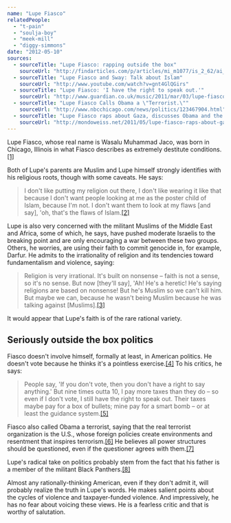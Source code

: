 ```yaml
---
name: "Lupe Fiasco"
relatedPeople:
  - "t-pain"
  - "soulja-boy"
  - "meek-mill"
  - "diggy-simmons"
date: "2012-05-10"
sources:
  - sourceTitle: "Lupe Fiasco: rapping outside the box"
    sourceUrl: "http://findarticles.com/p/articles/mi_m1077/is_2_62/ai_n27094633/"
  - sourceTitle: "Lupe Fiasco and Sway: Talk about Islam"
    sourceUrl: "http://www.youtube.com/watch?v=gnt4GlQGirs"
  - sourceTitle: "Lupe Fiasco: 'I have the right to speak out.'"
    sourceUrl: "http://www.guardian.co.uk/music/2011/mar/03/lupe-fiasco-lasers-atlantic"
  - sourceTitle: "Lupe Fiasco Calls Obama a \"Terrorist.\""
    sourceUrl: "http://www.nbcchicago.com/news/politics/123467904.html"
  - sourceTitle: "Lupe Fiasco raps about Gaza, discusses Obama and the War on Terror on the Colbert Report"
    sourceUrl: "http://mondoweiss.net/2011/05/lupe-fiasco-raps-about-gaza-discusses-obama-and-the-war-on-terror-on-the-colbert-report.html"
---
```


Lupe Fiasco, whose real name is Wasalu Muhammad Jaco, was born in Chicago, Illinois in what Fiasco describes as extremely destitute conditions.<a class="source-citation" href="#http://findarticles.com/p/articles/mi_m1077/is_2_62/ai_n27094633/" title="Lupe Fiasco: rapping outside the box">[1]</a>

Both of Lupe's parents are Muslim and Lupe himself strongly identifies with his religious roots, though with some caveats. He says:

>I don't like putting my religion out there, I don't like wearing it like that because I don't want people looking at me as the poster child of Islam, because I'm not. I don't want them to look at my flaws [and say], 'oh, that's the flaws of Islam.<a class="source-citation" href="#http://www.youtube.com/watch?v=gnt4GlQGirs" title="Lupe Fiasco and Sway: Talk about Islam">[2]</a>

Lupe is also very concerned with the militant Muslims of the Middle East and Africa, some of which, he says, have pushed moderate Israelis to the breaking point and are only encouraging a war between these two groups. Others, he worries, are using their faith to commit genocide in, for example, Darfur. He admits to the irrationality of religion and its tendencies toward fundamentalism and violence, saying:

>Religion is very irrational. It's built on nonsense – faith is not a sense, so it's no sense. But now [they'll say], 'Ah! He's a heretic! He's saying religions are based on nonsense! But he's Muslim so we can't kill him. But maybe we can, because he wasn't being Muslim because he was talking against [Muslims].<a class="source-citation" href="#http://www.guardian.co.uk/music/2011/mar/03/lupe-fiasco-lasers-atlantic" title="Lupe Fiasco: &apos;I have the right to speak out.&apos;">[3]</a>

It would appear that Lupe's faith is of the rare rational variety.


## Seriously outside the box politics

Fiasco doesn't involve himself, formally at least, in American politics. He doesn't vote because he thinks it's a pointless exercise.<a class="source-citation" href="#http://www.nbcchicago.com/news/politics/123467904.html" title="Lupe Fiasco Calls Obama a &quot;Terrorist.&quot;">[4]</a> To his critics, he says:

>People say, 'If you don't vote, then you don't have a right to say anything.' But nine times outta 10, I pay more taxes than they do – so even if I don't vote, I still have the right to speak out. Their taxes maybe pay for a box of bullets; mine pay for a smart bomb – or at least the guidance system.<a class="source-citation" href="#http://www.guardian.co.uk/music/2011/mar/03/lupe-fiasco-lasers-atlantic" title="Lupe Fiasco: &apos;I have the right to speak out.&apos;">[5]</a>

Fiasco also called Obama a terrorist, saying that the real terrorist organization is the U.S., whose foreign policies create environments and resentment that inspires terrorism.<a class="source-citation" href="#http://www.nbcchicago.com/news/politics/123467904.html" title="Lupe Fiasco Calls Obama a &quot;Terrorist.&quot;">[6]</a> He believes all power structures should be questioned, even if the questioner agrees with them.<a class="source-citation" href="#http://mondoweiss.net/2011/05/lupe-fiasco-raps-about-gaza-discusses-obama-and-the-war-on-terror-on-the-colbert-report.html" title="Lupe Fiasco raps about Gaza, discusses Obama and the War on Terror on the Colbert Report">[7]</a>

Lupe's radical take on politics probably stem from the fact that his father is a member of the militant Black Panthers.<a class="source-citation" href="#http://mondoweiss.net/2011/05/lupe-fiasco-raps-about-gaza-discusses-obama-and-the-war-on-terror-on-the-colbert-report.html" title="Lupe Fiasco raps about Gaza, discusses Obama and the War on Terror on the Colbert Report">[8]</a>

Almost any rationally-thinking American, even if they don't admit it, will probably realize the truth in Lupe's words. He makes salient points about the cycles of violence and taxpayer-funded violence. And impressively, he has no fear about voicing these views. He is a fearless critic and that is worthy of salutation.